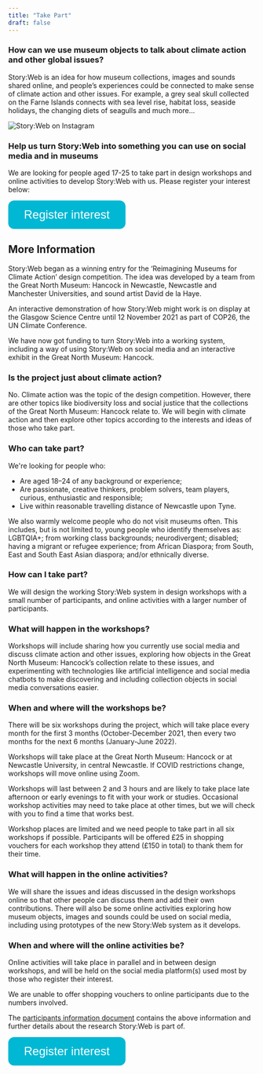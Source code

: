 ```yaml
---
title: "Take Part"
draft: false
---
```

<style>
.button {
    background-color: #00b8d4; 
    border: none;
    color: white;
    padding: 15px 32px;
    text-align: center;
    text-decoration: none;
    display: inline-block;
    font-size: 24px;
    border-radius: 12px;
    transition-duration: 0.4s;
}

.button:hover {
  background-color: #006666;
  color: white;
}

</style>

<div align="left">

### How can we use museum objects to talk about climate action and other global issues?

Story:Web is an idea for how museum collections, images and sounds shared online, and people’s experiences could be connected to make sense of climate action and other issues. For example, a grey seal skull collected on the Farne Islands connects with sea level rise, habitat loss, seaside holidays, the changing diets of seagulls and much more...

![Story:Web on Instagram](/assets/storywebinstagram.jpg "Story:Web on Instagram")

### Help us turn Story:Web into something you can use on social media and in museums

We are looking for people aged 17-25 to take part in design workshops and online activities to develop Story:Web with us. Please register your interest below:

<button class="button" onclick="window.location.href='https://forms.office.com/Pages/ResponsePage.aspx?id=yRJQnBa2wkSpF2aBT74-h_5l3FMD60BOsj9J5EgE8OlUQTlZUFNJTFBORzFOUVJKSzlSTkxWSVg3WC4u';">
      Register interest</button>

## More Information
Story:Web began as a winning entry for the ‘Reimagining Museums for Climate Action’ design competition. The idea was developed by a team from the Great North Museum: Hancock in Newcastle, Newcastle and Manchester Universities, and sound artist David de la Haye. 

An interactive demonstration of how Story:Web might work is on display at the Glasgow Science Centre until 12 November 2021 as part of COP26, the UN Climate Conference. 

We have now got funding to turn Story:Web into a working system, including a way of using Story:Web on social media and an interactive exhibit in the Great North Museum: Hancock.

### Is the project just about climate action?
No. Climate action was the topic of the design competition. However, there are other topics like biodiversity loss and social justice that the collections of the Great North Museum: Hancock relate to. We will begin with climate action and then explore other topics according to the interests and ideas of those who take part.

### Who can take part?
We're looking for people who:
* Are aged 18–24 of any background or experience;
*	Are passionate, creative thinkers, problem solvers, team players, curious, enthusiastic and responsible;
*	Live within reasonable travelling distance of Newcastle upon Tyne.

We also warmly welcome people who do not visit museums often. This includes, but is not limited to, young people who identify themselves as: LGBTQIA+; from working class backgrounds; neurodivergent; disabled; having a migrant or refugee experience; from African Diaspora; from South, East and South East Asian diaspora; and/or ethnically diverse. 

### How can I take part?
We will design the working Story:Web system in design workshops with a small number of participants, and online activities with a larger number of participants.

### What will happen in the workshops?
Workshops will include sharing how you currently use social media and discuss climate action and other issues, exploring how objects in the Great North Museum: Hancock’s collection relate to these issues, and experimenting with technologies like artificial intelligence and social media chatbots to make discovering and including collection objects in social media conversations easier.

### When and where will the workshops be?
There will be six workshops during the project, which will take place every month for the first 3 months (October-December 2021, then every two months for the next 6 months (January-June 2022).

Workshops will take place at the Great North Museum: Hancock or at Newcastle University, in central Newcastle. If COVID restrictions change, workshops will move online using Zoom.

Workshops will last between 2 and 3 hours and are likely to take place late afternoon or early evenings to fit with your work or studies. Occasional workshop activities may need to take place at other times, but we will check with you to find a time that works best.

Workshop places are limited and we need people to take part in all six workshops if possible. Participants will be offered £25 in shopping vouchers for each workshop they attend (£150 in total) to thank them for their time.

### What will happen in the online activities?
We will share the issues and ideas discussed in the design workshops online so that other people can discuss them and add their own contributions. There will also be some online activities exploring how museum objects, images and sounds could be used on social media, including using prototypes of the new Story:Web system as it develops.

### When and where will the online activities be? 
Online activities will take place in parallel and in between design workshops, and will be held on the social media platform(s) used most by those who register their interest.

We are unable to offer shopping vouchers to online participants due to the numbers involved. 

The [participants information document](/assets/participantsInformationStoryWeb.pdf "participants information document") contains the above information and further details about the research Story:Web is part of.

<button class="button" onclick="window.location.href='https://forms.office.com/Pages/ResponsePage.aspx?id=yRJQnBa2wkSpF2aBT74-h_5l3FMD60BOsj9J5EgE8OlUQTlZUFNJTFBORzFOUVJKSzlSTkxWSVg3WC4u';">
      Register interest
    </button>

</div>